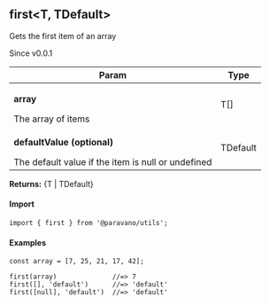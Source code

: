 <h2>first&lt;T, TDefault&gt;</h2>
<p>Gets the first item of an array</p>
<p>Since v0.0.1</p>
<table>
      <thead>
      <tr>
        <th>Param</th>
        <th>Type</th></tr>
      </thead>
      <tbody><tr><td><p><b>array</b></p>The array of items</td><td>T[]</td></tr><tr><td><p><b>defaultValue <span>(optional)</span></b></p>The default value if the item is null or undefined</td><td>TDefault</td></tr></tbody>
    </table><p><b>Returns:</b> {T | TDefault}</p>
<h4>Import</h4>

```
import { first } from '@paravano/utils';
```

  <h4>Examples</h4>




```
const array = [7, 25, 21, 17, 42];

first(array)              //=> 7
first([], 'default')      //=> 'default'
first([null], 'default')  //=> 'default'
```

